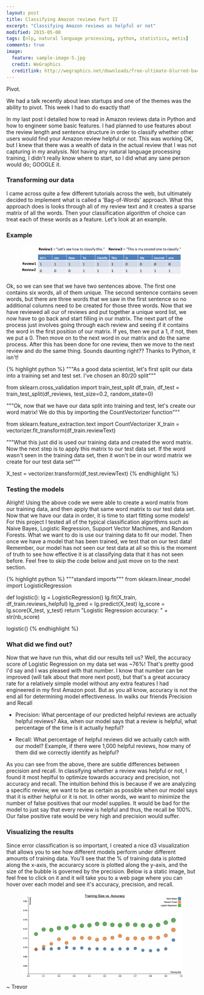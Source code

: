 ```yaml
---
layout: post
title: Classifying Amazon reviews Part II
excerpt: "Classifying Amazon reviews as helpful or not"
modified: 2015-05-08
tags: [nlp, natural language processing, python, statistics, metis]
comments: true
image:
  feature: sample-image-5.jpg
  credit: WeGraphics
  creditlink: http://wegraphics.net/downloads/free-ultimate-blurred-background-pack/
---
```

Pivot.

We had a talk recently about lean startups and one of the themes was the ability to pivot.  This week I had to do exactly that!

In my last post I detailed how to read in Amazon reviews data in Python and how to engineer some basic features.  I had planned to use features about the review length and sentence structure in order to classify whether other users would find your Amazon review helpful or not.  This was working OK, but I knew that there was a wealth of data in the actual review that I was not capturing in my analysis.  Not having any natural language processing training, I didn't really know where to start, so I did what any sane person would do; GOOGLE it.

### Transforming our data
I came across quite a few different tutorials across the web, but ultimately decided to implement what is called a 'Bag-of-Words' approach.  What this approach does is looks through all of my review text and it creates a sparse matrix of all the words.  Then your classification algorithm of choice can treat each of these words as a feature.  Let's look at an example.

### Example

<figure>
  <a href="/images/matrix.png"><img style="display:block; margin: 0 auto;" src="/images/matrix.png"></a>
</figure>

Ok, so we can see that we have two sentences above.  The first one contains six words, all of them unique.  The second sentence contains seven words, but there are three words that we saw in the first sentence so no additional columns need to be created for those three words.  Now that we have reviewed all our of reviews and put together a unique word list, we now have to go back and start filling in our matrix.  The next part of the process just involves going through each review and seeing if it contains the word in the first position of our matrix.  If yes, then we put a 1, if not, then we put a 0.  Then move on to the next word in our matrix and do the same process.  After this has been done for one review, then we move to the next review and do the same thing.  Sounds daunting right??  Thanks to Python, it isn't!


{% highlight python %}
"""As a good data scientist, let's first split our data into a training set and test set.  I've chosen an 80/20 split"""

from sklearn.cross_validation import train_test_split
df_train, df_test = train_test_split(df_reviews, test_size=0.2, random_state=0)

"""Ok, now that we have our data split into training and test, let's create our word matrix!  We do this by importing the CountVectorizer function"""

from sklearn.feature_extraction.text import CountVectorizer
X_train = vectorizer.fit_transform(df_train.reviewText)

"""What this just did is used our training data and created the word matrix.  Now the next step is to apply this matrix to our test data set.  If the word wasn't seen in the training data set, then it won't be in our word matrix we create for our test data set"""

X_test = vectorizer.transform(df_test.reviewText)
{% endhighlight %}

### Testing the models
Alright!  Using the above code we were able to create a word matrix from our training data, and then apply that same word matrix to our test data set.  Now that we have our data in order, it is time to start fitting some models!  For this project I tested all of the typical classification algorithms such as Naive Bayes, Logistic Regression, Support Vector Machimes, and Random Forests.  What we want to do is use our training data to fit our model.  Then once we have a model that has been trained, we test that on our test data!  Remember, our model has not seen our test data at all so this is the moment of truth to see how effective it is at classifying data that it has not seen before.  Feel free to skip the code below and just move on to the next section.

{% highlight python %}
"""standard imports"""
from sklearn.linear_model import LogisticRegression

def logistic():
    lg = LogisticRegression()
    lg.fit(X_train, df_train.reviews_helpful)
    lg_pred = lg.predict(X_test)
    lg_score = lg.score(X_test, y_test)
    return "Logistic Regression accuracy: " + str(nb_score)

logistic()
{% endhighlight %}

### What did we find out?

Now that we have run this, what did our results tell us?  Well, the accuracy score of Logistic Regression on my data set was ~76%!  That's pretty good I'd say and I was pleased with that number.  I know that number can be improved (will talk about that more next post), but that's a great accuracy rate for a relatively simple model without any extra features I had engineered in my first Amazon post.  But as you all know, accuracy is not the end all for determining model effectiveness.  In walks our friends Precision and Recall

- Precision: What percentage of our predicted helpful reviews are actually helpful reviews?  Aka, when our model says that a review is helpful, what percentage of the time is it actually hepful?

- Recall:  What percentage of helpful reviews did we actually catch with our model?  Example, if there were 1,000 helpful reviews, how many of them did we correctly identify as helpful?

As you can see from the above, there are subtle differences between precision and recall.  In classifying whether a review was helpful or not, I found it most heplful to optimize towards accuracy and precision, not accuracy and recall.  The intuition behind this is because if we are analyzing a specific review, we want to be as certain as possible when our model says that it is either helpful or it is not.  In other words, we want to minimize the number of false positives that our model supplies.  It would be bad for the model to just say that every review is helpful and thus, the recall be 100%.  Our false positive rate would be very high and precision would suffer.

### Visualizing the results

Since error classification is so important, I created a nice d3 visualization that allows you to see how different models perform under different amounts of training data.  You'll see that the % of training data is plotted along the x-axis, the accurarcy score is plotted along the y-axis, and the size of the bubble is governed by the precision.  Below is a static image, but feel free to click on it and it will take you to a web page where you can hover over each model and see it's accuracy, precision, and recall.


<figure>
  <a href="/images/amazon_model_scatter.png"><img style="display:block; margin: 0 auto;" src="/images/amazon_model_scatter.png"></a>
</figure>

~ Trevor

[1]: http://cseweb.ucsd.edu/~jmcauley/
[2]: http://jmcauley.ucsd.edu/data/amazon/
[3]: http://textblob.readthedocs.org/en/dev/
